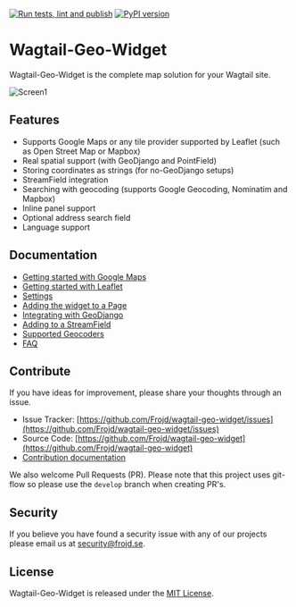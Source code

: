[![Run tests, lint and publish](https://github.com/Frojd/wagtail-geo-widget/actions/workflows/main.yml/badge.svg)](https://github.com/Frojd/wagtail-geo-widget/actions/workflows/main.yml) [![PyPI version](https://badge.fury.io/py/wagtailgeowidget.svg)](https://badge.fury.io/py/wagtailgeowidget)

# Wagtail-Geo-Widget

Wagtail-Geo-Widget is the complete map solution for your Wagtail site.

![Screen1](https://raw.githubusercontent.com/frojd/wagtail-geo-widget/develop/img/screen1.png)


## Features

- Supports Google Maps or any tile provider supported by Leaflet (such as Open Street Map or Mapbox)
- Real spatial support (with GeoDjango and PointField)
- Storing coordinates as strings (for no-GeoDjango setups)
- StreamField integration
- Searching with geocoding (supports Google Geocoding, Nominatim and Mapbox)
- Inline panel support
- Optional address search field
- Language support


## Documentation

- [Getting started with Google Maps](https://github.com/Frojd/wagtail-geo-widget/blob/main/docs/getting-started-with-google-maps.md)
- [Getting started with Leaflet](https://github.com/Frojd/wagtail-geo-widget/blob/main/docs/getting-started-with-leaflet.md)
- [Settings](https://github.com/Frojd/wagtail-geo-widget/blob/main/docs/settings.md)
- [Adding the widget to a Page](https://github.com/Frojd/wagtail-geo-widget/blob/main/docs/adding-to-a-page.md)
- [Integrating with GeoDjango](https://github.com/Frojd/wagtail-geo-widget/blob/main/docs/integrating-with-geodjango.md)
- [Adding to a StreamField](https://github.com/Frojd/wagtail-geo-widget/blob/main/docs/adding-to-a-streamfield.md)
- [Supported Geocoders](https://github.com/Frojd/wagtail-geo-widget/blob/main/docs/supported-geocoders.md)
- [FAQ](https://github.com/Frojd/wagtail-geo-widget/blob/main/docs/faq.md)


## Contribute

If you have ideas for improvement, please share your thoughts through an issue.

- Issue Tracker: [https://github.com/Frojd/wagtail-geo-widget/issues](https://github.com/Frojd/wagtail-geo-widget/issues)
- Source Code: [https://github.com/Frojd/wagtail-geo-widget](https://github.com/Frojd/wagtail-geo-widget)
- [Contribution documentation](https://github.com/Frojd/wagtail-geo-widget/blob/main/docs/contributing.md)

We also welcome Pull Requests (PR). Please note that this project uses git-flow so please use the `develop` branch when creating PR's.


## Security

If you believe you have found a security issue with any of our projects please email us at [security@frojd.se](security@frojd.se).


## License

Wagtail-Geo-Widget is released under the [MIT License](http://www.opensource.org/licenses/MIT).
